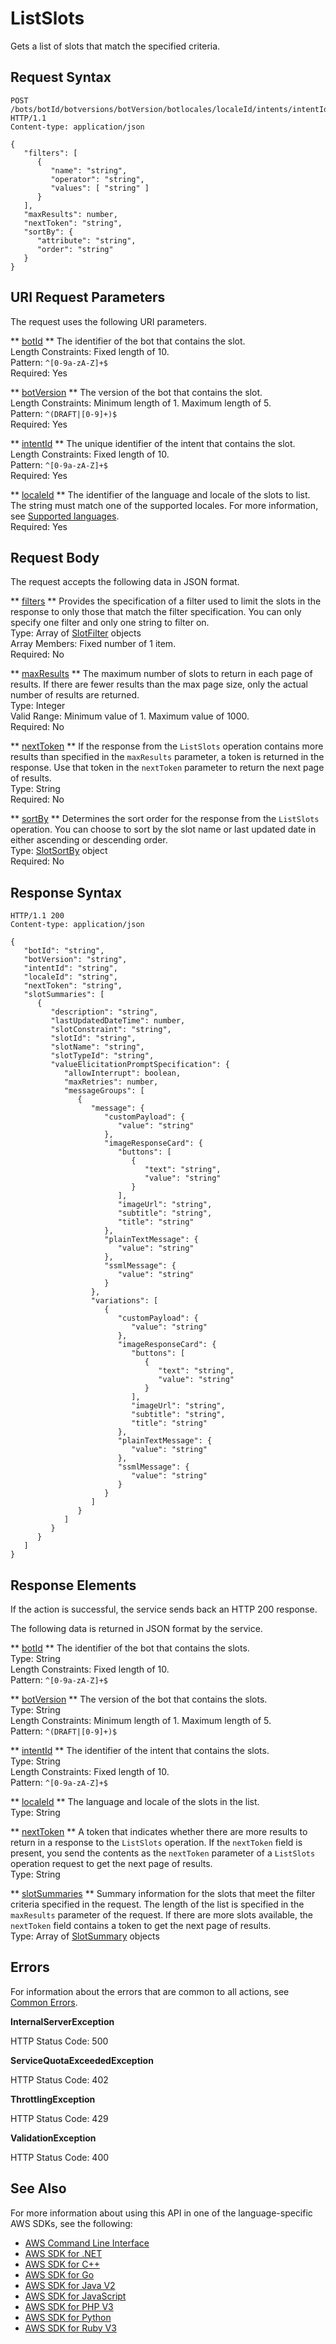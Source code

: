# ListSlots<a name="API_ListSlots"></a>

Gets a list of slots that match the specified criteria\.

## Request Syntax<a name="API_ListSlots_RequestSyntax"></a>

```
POST /bots/botId/botversions/botVersion/botlocales/localeId/intents/intentId/slots/ HTTP/1.1
Content-type: application/json

{
   "filters": [ 
      { 
         "name": "string",
         "operator": "string",
         "values": [ "string" ]
      }
   ],
   "maxResults": number,
   "nextToken": "string",
   "sortBy": { 
      "attribute": "string",
      "order": "string"
   }
}
```

## URI Request Parameters<a name="API_ListSlots_RequestParameters"></a>

The request uses the following URI parameters\.

 ** [botId](#API_ListSlots_RequestSyntax) **   <a name="lexv2-ListSlots-request-botId"></a>
The identifier of the bot that contains the slot\.  
Length Constraints: Fixed length of 10\.  
Pattern: `^[0-9a-zA-Z]+$`   
Required: Yes

 ** [botVersion](#API_ListSlots_RequestSyntax) **   <a name="lexv2-ListSlots-request-botVersion"></a>
The version of the bot that contains the slot\.  
Length Constraints: Minimum length of 1\. Maximum length of 5\.  
Pattern: `^(DRAFT|[0-9]+)$`   
Required: Yes

 ** [intentId](#API_ListSlots_RequestSyntax) **   <a name="lexv2-ListSlots-request-intentId"></a>
The unique identifier of the intent that contains the slot\.  
Length Constraints: Fixed length of 10\.  
Pattern: `^[0-9a-zA-Z]+$`   
Required: Yes

 ** [localeId](#API_ListSlots_RequestSyntax) **   <a name="lexv2-ListSlots-request-localeId"></a>
The identifier of the language and locale of the slots to list\. The string must match one of the supported locales\. For more information, see [Supported languages](https://docs.aws.amazon.com/lexv2/latest/dg/how-languages.html)\.  
Required: Yes

## Request Body<a name="API_ListSlots_RequestBody"></a>

The request accepts the following data in JSON format\.

 ** [filters](#API_ListSlots_RequestSyntax) **   <a name="lexv2-ListSlots-request-filters"></a>
Provides the specification of a filter used to limit the slots in the response to only those that match the filter specification\. You can only specify one filter and only one string to filter on\.  
Type: Array of [SlotFilter](API_SlotFilter.md) objects  
Array Members: Fixed number of 1 item\.  
Required: No

 ** [maxResults](#API_ListSlots_RequestSyntax) **   <a name="lexv2-ListSlots-request-maxResults"></a>
The maximum number of slots to return in each page of results\. If there are fewer results than the max page size, only the actual number of results are returned\.  
Type: Integer  
Valid Range: Minimum value of 1\. Maximum value of 1000\.  
Required: No

 ** [nextToken](#API_ListSlots_RequestSyntax) **   <a name="lexv2-ListSlots-request-nextToken"></a>
If the response from the `ListSlots` operation contains more results than specified in the `maxResults` parameter, a token is returned in the response\. Use that token in the `nextToken` parameter to return the next page of results\.  
Type: String  
Required: No

 ** [sortBy](#API_ListSlots_RequestSyntax) **   <a name="lexv2-ListSlots-request-sortBy"></a>
Determines the sort order for the response from the `ListSlots` operation\. You can choose to sort by the slot name or last updated date in either ascending or descending order\.  
Type: [SlotSortBy](API_SlotSortBy.md) object  
Required: No

## Response Syntax<a name="API_ListSlots_ResponseSyntax"></a>

```
HTTP/1.1 200
Content-type: application/json

{
   "botId": "string",
   "botVersion": "string",
   "intentId": "string",
   "localeId": "string",
   "nextToken": "string",
   "slotSummaries": [ 
      { 
         "description": "string",
         "lastUpdatedDateTime": number,
         "slotConstraint": "string",
         "slotId": "string",
         "slotName": "string",
         "slotTypeId": "string",
         "valueElicitationPromptSpecification": { 
            "allowInterrupt": boolean,
            "maxRetries": number,
            "messageGroups": [ 
               { 
                  "message": { 
                     "customPayload": { 
                        "value": "string"
                     },
                     "imageResponseCard": { 
                        "buttons": [ 
                           { 
                              "text": "string",
                              "value": "string"
                           }
                        ],
                        "imageUrl": "string",
                        "subtitle": "string",
                        "title": "string"
                     },
                     "plainTextMessage": { 
                        "value": "string"
                     },
                     "ssmlMessage": { 
                        "value": "string"
                     }
                  },
                  "variations": [ 
                     { 
                        "customPayload": { 
                           "value": "string"
                        },
                        "imageResponseCard": { 
                           "buttons": [ 
                              { 
                                 "text": "string",
                                 "value": "string"
                              }
                           ],
                           "imageUrl": "string",
                           "subtitle": "string",
                           "title": "string"
                        },
                        "plainTextMessage": { 
                           "value": "string"
                        },
                        "ssmlMessage": { 
                           "value": "string"
                        }
                     }
                  ]
               }
            ]
         }
      }
   ]
}
```

## Response Elements<a name="API_ListSlots_ResponseElements"></a>

If the action is successful, the service sends back an HTTP 200 response\.

The following data is returned in JSON format by the service\.

 ** [botId](#API_ListSlots_ResponseSyntax) **   <a name="lexv2-ListSlots-response-botId"></a>
The identifier of the bot that contains the slots\.  
Type: String  
Length Constraints: Fixed length of 10\.  
Pattern: `^[0-9a-zA-Z]+$` 

 ** [botVersion](#API_ListSlots_ResponseSyntax) **   <a name="lexv2-ListSlots-response-botVersion"></a>
The version of the bot that contains the slots\.  
Type: String  
Length Constraints: Minimum length of 1\. Maximum length of 5\.  
Pattern: `^(DRAFT|[0-9]+)$` 

 ** [intentId](#API_ListSlots_ResponseSyntax) **   <a name="lexv2-ListSlots-response-intentId"></a>
The identifier of the intent that contains the slots\.  
Type: String  
Length Constraints: Fixed length of 10\.  
Pattern: `^[0-9a-zA-Z]+$` 

 ** [localeId](#API_ListSlots_ResponseSyntax) **   <a name="lexv2-ListSlots-response-localeId"></a>
The language and locale of the slots in the list\.  
Type: String

 ** [nextToken](#API_ListSlots_ResponseSyntax) **   <a name="lexv2-ListSlots-response-nextToken"></a>
A token that indicates whether there are more results to return in a response to the `ListSlots` operation\. If the `nextToken` field is present, you send the contents as the `nextToken` parameter of a `ListSlots` operation request to get the next page of results\.  
Type: String

 ** [slotSummaries](#API_ListSlots_ResponseSyntax) **   <a name="lexv2-ListSlots-response-slotSummaries"></a>
Summary information for the slots that meet the filter criteria specified in the request\. The length of the list is specified in the `maxResults` parameter of the request\. If there are more slots available, the `nextToken` field contains a token to get the next page of results\.  
Type: Array of [SlotSummary](API_SlotSummary.md) objects

## Errors<a name="API_ListSlots_Errors"></a>

For information about the errors that are common to all actions, see [Common Errors](CommonErrors.md)\.

 **InternalServerException**   
  
HTTP Status Code: 500

 **ServiceQuotaExceededException**   
  
HTTP Status Code: 402

 **ThrottlingException**   
  
HTTP Status Code: 429

 **ValidationException**   
  
HTTP Status Code: 400

## See Also<a name="API_ListSlots_SeeAlso"></a>

For more information about using this API in one of the language\-specific AWS SDKs, see the following:
+  [ AWS Command Line Interface](https://docs.aws.amazon.com/goto/aws-cli/models.lex.v2-2020-08-07/ListSlots) 
+  [ AWS SDK for \.NET](https://docs.aws.amazon.com/goto/DotNetSDKV3/models.lex.v2-2020-08-07/ListSlots) 
+  [ AWS SDK for C\+\+](https://docs.aws.amazon.com/goto/SdkForCpp/models.lex.v2-2020-08-07/ListSlots) 
+  [ AWS SDK for Go](https://docs.aws.amazon.com/goto/SdkForGoV1/models.lex.v2-2020-08-07/ListSlots) 
+  [ AWS SDK for Java V2](https://docs.aws.amazon.com/goto/SdkForJavaV2/models.lex.v2-2020-08-07/ListSlots) 
+  [ AWS SDK for JavaScript](https://docs.aws.amazon.com/goto/AWSJavaScriptSDK/models.lex.v2-2020-08-07/ListSlots) 
+  [ AWS SDK for PHP V3](https://docs.aws.amazon.com/goto/SdkForPHPV3/models.lex.v2-2020-08-07/ListSlots) 
+  [ AWS SDK for Python](https://docs.aws.amazon.com/goto/boto3/models.lex.v2-2020-08-07/ListSlots) 
+  [ AWS SDK for Ruby V3](https://docs.aws.amazon.com/goto/SdkForRubyV3/models.lex.v2-2020-08-07/ListSlots) 